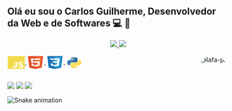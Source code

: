 ## Olá eu sou o Carlos Guilherme, Desenvolvedor da Web e de Softwares 💻 🤪

<div align="center">
  <a href="https://github.com/carlosGuilherme444">
  <img height="180em" src="https://github-readme-stats.vercel.app/api?username=carlosGuilherme444&show_icons=true&theme=merko&include_all_commits=true&count_private=true"/>
  <img height="180em" src="https://github-readme-stats.vercel.app/api/top-langs/?username=carlosGuilherme444&layout=compact&langs_count=7&theme=radical"/>
</div>
  <div style="display: inline_block"><br>
  <img align="center" alt="cgui-Js" height="30" width="40" src="https://raw.githubusercontent.com/devicons/devicon/master/icons/javascript/javascript-plain.svg">
  <img align="center" alt="cgui-HTML" height="30" width="40" src="https://raw.githubusercontent.com/devicons/devicon/master/icons/html5/html5-original.svg">
  <img align="center" alt="cgui-CSS" height="30" width="40" src="https://raw.githubusercontent.com/devicons/devicon/master/icons/css3/css3-original.svg">
  <img align="center" alt="cgui-Python" height="30" width="40" src="https://raw.githubusercontent.com/devicons/devicon/master/icons/python/python-original.svg">
  <img align="right" alt="Rafa-pic" height="150" style="border-radius:50px;" src="https://cdn.discordapp.com/attachments/872833765817335821/950084222389985290/1646587931445.png">
</div>
  
  ##

<div> 
  <a href="https://www.youtube.com/channel/UCUqPNvKMZ0ZFVJlE9B__8yg" target="_blank"><img src="https://img.shields.io/badge/YouTube-FF0000?style=for-the-badge&logo=youtube&logoColor=white" target="_blank"></a>
  <a href="https://instagram.com/carlosguilhermest0" target="_blank"><img src="https://img.shields.io/badge/-Instagram-%23E4405F?style=for-the-badge&logo=instagram&logoColor=white" target="_blank"></a>
  <a href = "mailto:cstolfodemello@gmail.com"><img src="https://img.shields.io/badge/-Gmail-%23333?style=for-the-badge&logo=gmail&logoColor=white" target="_blank"></a>
 
  ![Snake animation](https://github.com/carlosGuilherme444/carlosGuilherme444/blob/output/github-contribution-grid-snake.svg)
 
</div>
